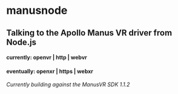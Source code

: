 # manusnode

## Talking to the Apollo Manus VR driver from Node.js

#### currently:  openvr | http  | webvr
#### eventually: openxr | https | webxr 

*Currently building against the ManusVR SDK 1.1.2*

